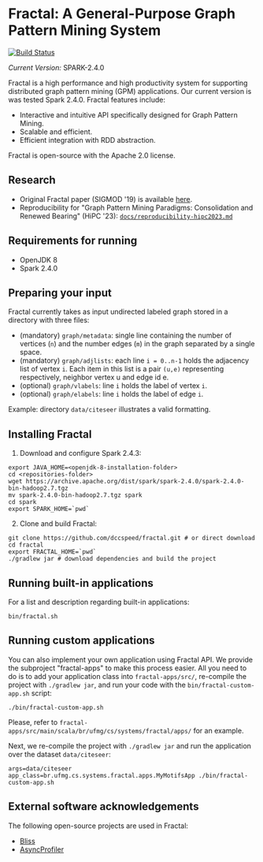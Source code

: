 # Fractal: A General-Purpose Graph Pattern Mining System
[![Build Status](https://travis-ci.com/dccspeed/fractal.svg?branch=master)](https://travis-ci.com/dccspeed/fractal)

*Current Version:* SPARK-2.4.0

Fractal is a high performance and high productivity system for supporting distributed graph
pattern mining (GPM) applications. Our current version is was tested Spark 2.4.0.
Fractal features include:
* Interactive and intuitive API specifically designed for Graph Pattern Mining.
* Scalable and efficient.
* Efficient integration with RDD abstraction.

Fractal is open-source with the Apache 2.0 license.

## Research
* Original Fractal paper (SIGMOD '19) is available [here](https://dl.acm.org/citation.cfm?id=3319875).
* Reproducibility for "Graph Pattern Mining Paradigms: Consolidation and Renewed Bearing" (HiPC '23): [```docs/reproducibility-hipc2023.md```](fractal/blob/hipc2023/docs/reproducibility-hipc2023.md)

## Requirements for running

* OpenJDK 8
* Spark 2.4.0

## Preparing your input
Fractal currently takes as input undirected labeled graph stored in a 
directory with three files:

* (mandatory) ```graph/metadata```: single line containing the number of 
vertices (```n```) and the number edges (```m```) in the graph separated by 
a single space.
* (mandatory) ```graph/adjlists```: each line ```i = 0..n-1``` holds the 
adjacency list of vertex ```i```. Each item in this list is a pair
```(u,e)``` representing respectively, neighbor vertex u and edge id e.
* (optional) ```graph/vlabels```: line ```i``` holds the label of vertex 
```i```.
* (optional) ```graph/elabels```: line ```i``` holds the label of edge
  ```i```.

Example: directory ```data/citeseer``` illustrates a valid formatting.

## Installing Fractal

1. Download and configure Spark 2.4.3:

```
export JAVA_HOME=<openjdk-8-installation-folder>
cd <repositories-folder>
wget https://archive.apache.org/dist/spark/spark-2.4.0/spark-2.4.0-bin-hadoop2.7.tgz
mv spark-2.4.0-bin-hadoop2.7.tgz spark
cd spark
export SPARK_HOME=`pwd` 
```

2. Clone and build Fractal:
```
git clone https://github.com/dccspeed/fractal.git # or direct download
cd fractal
export FRACTAL_HOME=`pwd`
./gradlew jar # download dependencies and build the project
```

## Running built-in applications

For a list and description regarding built-in applications:

```$xslt
bin/fractal.sh
```

## Running custom applications

You can also implement your own application using Fractal API. We provide the subproject 
"fractal-apps" to make this process easier. All you need to do is to add your application class
into ```fractal-apps/src/```, re-compile the project with ```./gradlew jar```, and run your
code with the ```bin/fractal-custom-app.sh``` script:

```
./bin/fractal-custom-app.sh
```

Please, refer to
```fractal-apps/src/main/scala/br/ufmg/cs/systems/fractal/apps/```
for an example.

Next, we re-compile the project with ```./gradlew jar``` and run the
 application over
the dataset ```data/citeseer```:

```
args=data/citeseer app_class=br.ufmg.cs.systems.fractal.apps.MyMotifsApp ./bin/fractal-custom-app.sh
```

## External software acknowledgements

The following open-source projects are used in Fractal:

- [Bliss](http://www.tcs.hut.fi/Software/bliss/)
- [AsyncProfiler](https://github.com/jvm-profiling-tools/async-profiler)
